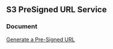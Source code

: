## S3 PreSigned URL Service 

### Document 

[Generate a Pre-Signed URL](https://docs.aws.amazon.com/sdk-for-go/v1/developer-guide/s3-example-presigned-urls.html)
